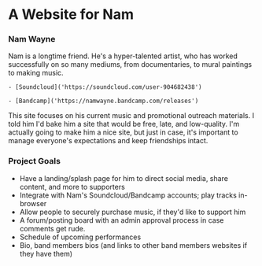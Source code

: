 A Website for Nam
====

### Nam Wayne

Nam is a longtime friend. He's a hyper-talented artist, who has worked successfully on so many mediums, from documentaries, to mural paintings to making music.

 	- [Soundcloud]('https://soundcloud.com/user-904682438')

 	- [Bandcamp]('https://namwayne.bandcamp.com/releases')

This site focuses on his current music and promotional outreach materials. I told him I'd bake him a site that would be free, late, and low-quality. I'm actually going to make him a nice site, but just in case, it's important to manage everyone's expectations and keep friendships intact.

### Project Goals

- Have a landing/splash page for him to direct social media, share content, and more to supporters
- Integrate with Nam's Soundcloud/Bandcamp accounts; play tracks in-browser
- Allow people to securely purchase music, if they'd like to support him
- A forum/posting board with an admin approval process in case comments get rude.
- Schedule of upcoming performances
- Bio, band members bios (and links to other band members websites if they have them)
